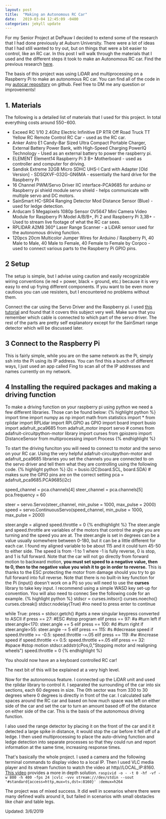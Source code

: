 ```yaml
---
layout: post
title:  "Making an Autonomous RC Car"
date:   2019-03-04 12:45:09 -0400
categories: jekyll update
---
```


For my Senior Project at DePauw I decided to extend some of the research that I had done previously at Auburn University. There were a lot of ideas that I had still wanted to try out, but on things that were a bit easier to control, like an RC car. In this post I will walk through the materials that I used and the different steps it took to make an Autonomous RC car. Find the previous research [here](http://www.masonseeger.me/jekyll/update/2018/06/05/Auburn-REU.html).

The basis of this project was using LiDAR and multiprocessing on a Raspberry Pi to make an autonomous RC car. You can find all of the code in my [autocar repository](https://github.com/masonseeger/autoCar/blob/master/keyController.py) on github. Feel free to DM me any question or improvements!

## 1. Materials ##

The following is a detailed list of materials that I used for this project. In total everything costs around $550-$600.

* Exceed RC 1/10 2.4Ghz Electric Infinitive EP RTR Off Road Truck TT Yellow RC Remote Control RC Car - used as the RC car.
* Anker Astro E1 Candy-Bar Sized Ultra Compact Portable Charger, External Battery Power Bank, with High-Speed Charging PowerIQ Technology - Used as an external battery to power the raspberry pi.
* ELEMENT Element14 Raspberry Pi 3 B+ Motherboard - used as controller and computer for driving.
* Sandisk Extreme 32GB Micro SDHC UHS-I Card with Adapter [Old Version] - SDSQXVF-032G-GN6MA - essentially the hard drive for the Raspberry Pi
* 16 Channel PWM/Servo Driver IIC interface-PCA9685 for arduino or Raspberry pi shield module servo shield - helps communicate with multiple servo and DC motors.
* SainSmart HC-SR04 Ranging Detector Mod Distance Sensor (Blue) - used for ledge detection.
* Arducam 5 Megapixels 1080p Sensor OV5647 Mini Camera Video Module for Raspberry Pi Model A/B/B+, Pi 2 and Raspberry Pi 3,3B+ - Used to stream live footage of what the RC car sees.
* RPLIDAR A2M8 360° Laser Range Scanner - a LiDAR sensor used for the autonomous driving function.
* 120pcs 20cm Multicolor Jumper Wires for Arduino / Raspberry Pi, 40 Male to Male, 40 Male to Female, 40 Female to Female by Corpco - used to connect various parts to the Raspberry Pi GPIO pins.

## 2 Setup ##
The setup is simple, but I advise using caution and easily recognizable wiring conventions (ie red = power, black = ground, etc.) because it is very easy to end up frying different components. If you want to be even more cautious you can use resisters, but I encountered no problems without them.

Connect the car using the Servo Driver and the Raspberry pi. I used [this tutorial](www.youtube.com/watch?v=byRLYkZkJZE) and found that it covers this subject very well. Make sure that you remember which cable is connected to which part of the servo driver. The rest of the parts are pretty self explanatory except for the SainSmart range detector which will be discussed later.

## 3 Connect to the Raspberry Pi ##
This is fairly simple, while you are on the same network as the Pi, simply ssh into the Pi using its IP address. You can find this a bunch of different ways, I just used an app called Fing to scan all of the IP addresses and names currently on my network.
## 4 Installing the required packages and making a driving function ##
To make a driving function on your raspberry pi using python we need a few different libraries. Those can be found below:
{% highlight python %}
import time
import numpy as np
import math
from statistics import *
from rplidar import RPLidar
import RPi.GPIO as GPIO
import board
import busio
import adafruit_pca9685
from adafruit_motor import servo # comes from adafruit-circuitpython-motor library
import curses
from gpiozero import DistanceSensor
from multiprocessing import Process
{% endhighlight %}

To start the driving funciton you will need to connect to motor and the servo on your RC car. Using the very helpful adafruit-circuitpython-motor and adafruit_pca9685 libraries you set the channels you are connected to on the servo driver and tell them what they are controlling using the following code.
{% highlight python %}
  i2c = busio.I2C(board.SCL, board.SDA) # makes sure the GPIO pins are on the correct setting
  pca = adafruit_pca9685.PCA9685(i2c)

  speed_channel = pca.channels[4]
  steer_channel = pca.channels[5]
  pca.frequency = 60

  steer = servo.Servo(steer_channel, min_pulse = 1000, max_pulse = 2000)
  speed = servo.ContinuousServo(speed_channel, min_pulse = 1000, max_pulse = 2000)

  steer.angle = aligned
  speed.throttle = 0
{% endhighlight %}
  The steer.angle and speed.throttle are variables of the motors that control the angle you are turning and the speed you are at. The steer.angle is set in degrees can be a value usually somewhere between 0-180, but it can be a little different for each car. I found my aligned variable to be about 115 and it could turn 45-50 to either side. The speed is from -1 to 1 where -1 is fully reverse, 0 is stop, and 1 is full forward. Note that the car will not go directly from forward motion to backward motion, **you must set speed to a negative value, then to 0, then to the negative value you wish it to go in order to reverse.** This is thanks to the ESC protecting the motor from damage should you try to go full forward into full reverse.
Note that there is no built-in key function for the Pi (input() doesn't work on a Pi) so you will need to use the **curses** library to take key input. I recommend using a simple WASD key set-up for convention. You will also need to connec See the following code for an example.
{% highlight python %}
stdscr = curses.initscr()
curses.noecho()
curses.cbreak()
stdscr.nodelay(True) #no need to press enter to continue

while True:
    press = stdscr.getch() #gets a new singular keypress converted to ASCII
    if press == 27: #ESC
        #stop program
    elif press == 97: #a
        #turn left
        if steer.angle<170:
            steer.angle += 5
    elif press == 100: #d
        #turn right
        if steer.angle>55:
            steer.angle -= 5
    elif press == 115: #s
        #decrease speed
        if speed.throttle >= -0.5:
            speed.throttle -=.05
    elif press == 119: #w
        #increase speed
        if speed.throttle <= 0.5:
            speed.throttle +=.05
    elif press == 32: #space
        #stop motion
        stdscr.addstr(cPos,0,"Stopping motor and realigning wheels")
            speed.throttle = 0
{% endhighlight %}

You should now have an a keyboard controlled RC car!

The next bit of this will be explained at a very high level.

Now for the autonomous feature. I connected up the LiDAR unit and used the rplidar library to control it. I separated the surrounding of the car into six sections, each 60 degrees in size. The 0th sector was from 330 to 30 degrees where 0 degrees is directly in front of the car. I calculated safe spaces around the RC car and based on how much space was left on either side of the car and set the car to turn an amount based off of the distance on either side of the car. This is the basis of the autonomous driving function.

I also used the range detector by placing it on the front of the car and it it detected a large spike in distance, it would stop the car before it fell off of a ledge. I then used multiprocessing to place the auto-driving function and ledge detection into separate processes so that they could run and report information at the same time, increasing response times.

That's basically the whole project. I used a camera and the following terminal commands to display video to a local IP. Then I used VLC media player and its stream function to watch the video at http//LOCAL_IP:8160. [This video](www.youtube.com/watch?v=JjPsW-7FUng.) provides a more in depth solution.
`raspivid -o - -t 0 -hf -vf -w 800 -h 400 -fps 24 |cvlc -vvv stream:///dev/stdin --sout '#standard{access=http,mux=ts,dst=:8160}' :demux=h264`

 The project was of mixed success. It did well in scenarios where there were many defined walls around it, but failed in scenarios with small obstacles like chair and table legs.

Updated: 3/6/2019
